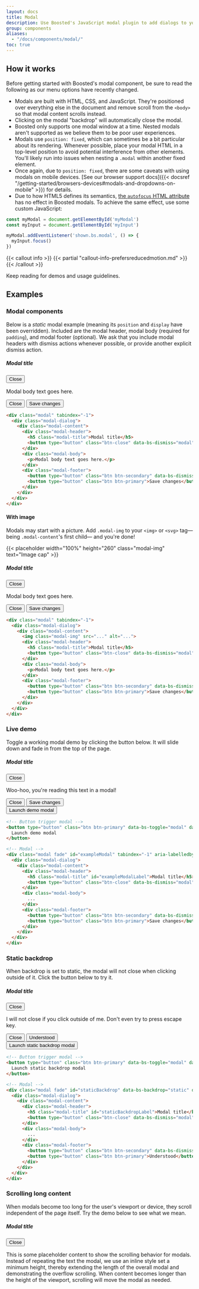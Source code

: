 ```yaml
---
layout: docs
title: Modal
description: Use Boosted's JavaScript modal plugin to add dialogs to your site for lightboxes, user notifications, or completely custom content.
group: components
aliases:
  - "/docs/components/modal/"
toc: true
---
```


## How it works

Before getting started with Boosted's modal component, be sure to read the following as our menu options have recently changed.

- Modals are built with HTML, CSS, and JavaScript. They're positioned over everything else in the document and remove scroll from the `<body>` so that modal content scrolls instead.
- Clicking on the modal "backdrop" will automatically close the modal.
- Boosted only supports one modal window at a time. Nested modals aren't supported as we believe them to be poor user experiences.
- Modals use `position: fixed`, which can sometimes be a bit particular about its rendering. Whenever possible, place your modal HTML in a top-level position to avoid potential interference from other elements. You'll likely run into issues when nesting a `.modal` within another fixed element.
- Once again, due to `position: fixed`, there are some caveats with using modals on mobile devices. [See our browser support docs]({{< docsref "/getting-started/browsers-devices#modals-and-dropdowns-on-mobile" >}}) for details.
- Due to how HTML5 defines its semantics, [the `autofocus` HTML attribute](https://developer.mozilla.org/en-US/docs/Web/HTML/Element/input#attr-autofocus) has no effect in Boosted modals. To achieve the same effect, use some custom JavaScript:

```js
const myModal = document.getElementById('myModal')
const myInput = document.getElementById('myInput')

myModal.addEventListener('shown.bs.modal', () => {
  myInput.focus()
})
```

{{< callout info >}}
{{< partial "callout-info-prefersreducedmotion.md" >}}
{{< /callout >}}

Keep reading for demos and usage guidelines.

## Examples

### Modal components

Below is a _static_ modal example (meaning its `position` and `display` have been overridden). Included are the modal header, modal body (required for `padding`), and modal footer (optional). We ask that you include modal headers with dismiss actions whenever possible, or provide another explicit dismiss action.

<div class="bd-example bg-light">
  <div class="modal position-static d-block" tabindex="-1">
    <div class="modal-dialog">
      <div class="modal-content">
        <div class="modal-header">
          <h5 class="modal-title">Modal title</h5>
          <button type="button" class="btn-close" data-bs-dismiss="modal"><span class="visually-hidden">Close</span></button>
        </div>
        <div class="modal-body">
          <p>Modal body text goes here.</p>
        </div>
        <div class="modal-footer">
          <button type="button" class="btn btn-secondary" data-bs-dismiss="modal">Close</button>
          <button type="button" class="btn btn-primary">Save changes</button>
        </div>
      </div>
    </div>
  </div>
</div>

```html
<div class="modal" tabindex="-1">
  <div class="modal-dialog">
    <div class="modal-content">
      <div class="modal-header">
        <h5 class="modal-title">Modal title</h5>
        <button type="button" class="btn-close" data-bs-dismiss="modal"><span class="visually-hidden">Close</span></button>
      </div>
      <div class="modal-body">
        <p>Modal body text goes here.</p>
      </div>
      <div class="modal-footer">
        <button type="button" class="btn btn-secondary" data-bs-dismiss="modal">Close</button>
        <button type="button" class="btn btn-primary">Save changes</button>
      </div>
    </div>
  </div>
</div>
```

<!-- Boosted mod -->
#### With image

Modals may start with a picture. Add `.modal-img` to your `<img>` or `<svg>` tag—being `.modal-content`'s first child— and you're done!

<div class="bd-example bd-example-modal">
  <div class="modal" tabindex="-1">
    <div class="modal-dialog">
      <div class="modal-content">
        {{< placeholder width="100%" height="260" class="modal-img" text="Image cap" >}}
        <div class="modal-header">
          <h5 class="modal-title">Modal title</h5>
          <button type="button" class="btn-close" data-bs-dismiss="modal"><span class="visually-hidden">Close</span></button>
        </div>
        <div class="modal-body">
          <p>Modal body text goes here.</p>
        </div>
        <div class="modal-footer">
          <button type="button" class="btn btn-secondary" data-bs-dismiss="modal">Close</button>
          <button type="button" class="btn btn-primary">Save changes</button>
        </div>
      </div>
    </div>
  </div>
</div>

```html
<div class="modal" tabindex="-1">
  <div class="modal-dialog">
    <div class="modal-content">
      <img class="modal-img" src="..." alt="...">
      <div class="modal-header">
        <h5 class="modal-title">Modal title</h5>
        <button type="button" class="btn-close" data-bs-dismiss="modal"><span class="visually-hidden">Close</span></button>
      </div>
      <div class="modal-body">
        <p>Modal body text goes here.</p>
      </div>
      <div class="modal-footer">
        <button type="button" class="btn btn-secondary" data-bs-dismiss="modal">Close</button>
        <button type="button" class="btn btn-primary">Save changes</button>
      </div>
    </div>
  </div>
</div>
```
<!-- End mod -->

### Live demo

Toggle a working modal demo by clicking the button below. It will slide down and fade in from the top of the page.

<div class="modal fade" id="exampleModalLive" tabindex="-1" aria-labelledby="exampleModalLiveLabel" aria-hidden="true">
  <div class="modal-dialog">
    <div class="modal-content">
      <div class="modal-header">
        <h5 class="modal-title" id="exampleModalLiveLabel">Modal title</h5>
        <button type="button" class="btn-close" data-bs-dismiss="modal"><span class="visually-hidden">Close</span></button>
      </div>
      <div class="modal-body">
        <p>Woo-hoo, you're reading this text in a modal!</p>
      </div>
      <div class="modal-footer">
        <button type="button" class="btn btn-secondary" data-bs-dismiss="modal">Close</button>
        <button type="button" class="btn btn-primary">Save changes</button>
      </div>
    </div>
  </div>
</div>

<div class="bd-example">
  <button type="button" class="btn btn-primary" data-bs-toggle="modal" data-bs-target="#exampleModalLive">
    Launch demo modal
  </button>
</div>

```html
<!-- Button trigger modal -->
<button type="button" class="btn btn-primary" data-bs-toggle="modal" data-bs-target="#exampleModal">
  Launch demo modal
</button>

<!-- Modal -->
<div class="modal fade" id="exampleModal" tabindex="-1" aria-labelledby="exampleModalLabel" aria-hidden="true">
  <div class="modal-dialog">
    <div class="modal-content">
      <div class="modal-header">
        <h5 class="modal-title" id="exampleModalLabel">Modal title</h5>
        <button type="button" class="btn-close" data-bs-dismiss="modal"><span class="visually-hidden">Close</span></button>
      </div>
      <div class="modal-body">
        ...
      </div>
      <div class="modal-footer">
        <button type="button" class="btn btn-secondary" data-bs-dismiss="modal">Close</button>
        <button type="button" class="btn btn-primary">Save changes</button>
      </div>
    </div>
  </div>
</div>
```

### Static backdrop

When backdrop is set to static, the modal will not close when clicking outside of it. Click the button below to try it.

<div class="modal fade" id="staticBackdropLive" data-bs-backdrop="static" data-bs-keyboard="false" tabindex="-1" aria-labelledby="staticBackdropLiveLabel" aria-hidden="true">
  <div class="modal-dialog">
    <div class="modal-content">
      <div class="modal-header">
        <h5 class="modal-title" id="staticBackdropLiveLabel">Modal title</h5>
        <button type="button" class="btn-close" data-bs-dismiss="modal"><span class="visually-hidden">Close</span></button>
      </div>
      <div class="modal-body">
        <p>I will not close if you click outside of me. Don't even try to press escape key.</p>
      </div>
      <div class="modal-footer">
        <button type="button" class="btn btn-secondary" data-bs-dismiss="modal">Close</button>
        <button type="button" class="btn btn-primary">Understood</button>
      </div>
    </div>
  </div>
</div>

<div class="bd-example">
  <button type="button" class="btn btn-primary" data-bs-toggle="modal" data-bs-target="#staticBackdropLive">
    Launch static backdrop modal
  </button>
</div>

```html
<!-- Button trigger modal -->
<button type="button" class="btn btn-primary" data-bs-toggle="modal" data-bs-target="#staticBackdrop">
  Launch static backdrop modal
</button>

<!-- Modal -->
<div class="modal fade" id="staticBackdrop" data-bs-backdrop="static" data-bs-keyboard="false" tabindex="-1" aria-labelledby="staticBackdropLabel" aria-hidden="true">
  <div class="modal-dialog">
    <div class="modal-content">
      <div class="modal-header">
        <h5 class="modal-title" id="staticBackdropLabel">Modal title</h5>
        <button type="button" class="btn-close" data-bs-dismiss="modal"><span class="visually-hidden">Close</span></button>
      </div>
      <div class="modal-body">
        ...
      </div>
      <div class="modal-footer">
        <button type="button" class="btn btn-secondary" data-bs-dismiss="modal">Close</button>
        <button type="button" class="btn btn-primary">Understood</button>
      </div>
    </div>
  </div>
</div>
```

### Scrolling long content

When modals become too long for the user's viewport or device, they scroll independent of the page itself. Try the demo below to see what we mean.

<div class="modal fade" id="exampleModalLong" tabindex="-1" aria-labelledby="exampleModalLongTitle" aria-hidden="true">
  <div class="modal-dialog">
    <div class="modal-content">
      <div class="modal-header">
        <h5 class="modal-title" id="exampleModalLongTitle">Modal title</h5>
        <button type="button" class="btn-close" data-bs-dismiss="modal"><span class="visually-hidden">Close</span></button>
      </div>
      <div class="modal-body" style="min-height: 1500px">
        <p>This is some placeholder content to show the scrolling behavior for modals. Instead of repeating the text the modal, we use an inline style set a minimum height, thereby extending the length of the overall modal and demonstrating the overflow scrolling. When content becomes longer than the height of the viewport, scrolling will move the modal as needed.</p>
      </div>
      <div class="modal-footer">
        <button type="button" class="btn btn-secondary" data-bs-dismiss="modal">Close</button>
        <button type="button" class="btn btn-primary">Save changes</button>
      </div>
    </div>
  </div>
</div>

<div class="bd-example">
  <button type="button" class="btn btn-primary" data-bs-toggle="modal" data-bs-target="#exampleModalLong">
    Launch demo modal
  </button>
</div>

You can also create a scrollable modal that allows scroll the modal body by adding `.modal-dialog-scrollable` to `.modal-dialog`.

<div class="modal fade" id="exampleModalScrollable" tabindex="-1" aria-labelledby="exampleModalScrollableTitle" aria-hidden="true">
  <div class="modal-dialog modal-dialog-scrollable">
    <div class="modal-content">
      <div class="modal-header">
        <h5 class="modal-title" id="exampleModalScrollableTitle">Modal title</h5>
        <button type="button" class="btn-close" data-bs-dismiss="modal"><span class="visually-hidden">Close</span></button>
      </div>
      <div class="modal-body">
        <p>This is some placeholder content to show the scrolling behavior for modals. We use repeated line breaks to demonstrate how content can exceed minimum inner height, thereby showing inner scrolling. When content becomes longer than the predefined max-height of modal, content will be cropped and scrollable within the modal.</p>
        <br><br><br><br><br><br><br><br><br><br><br><br><br><br><br><br><br><br><br><br><br><br><br><br><br><br><br><br><br><br><br><br><br><br><br><br><br><br><br><br>
        <p>This content should appear at the bottom after you scroll.</p>
      </div>
      <div class="modal-footer">
        <button type="button" class="btn btn-secondary" data-bs-dismiss="modal">Close</button>
        <button type="button" class="btn btn-primary">Save changes</button>
      </div>
    </div>
  </div>
</div>

<div class="bd-example">
  <button type="button" class="btn btn-primary" data-bs-toggle="modal" data-bs-target="#exampleModalScrollable">
    Launch demo modal
  </button>
</div>

```html
<!-- Scrollable modal -->
<div class="modal-dialog modal-dialog-scrollable">
  ...
</div>
```

### Vertically centered

Add `.modal-dialog-centered` to `.modal-dialog` to vertically center the modal.

<div class="modal fade" id="exampleModalCenter" tabindex="-1" aria-labelledby="exampleModalCenterTitle" aria-hidden="true">
  <div class="modal-dialog modal-dialog-centered">
    <div class="modal-content">
      <div class="modal-header">
        <h5 class="modal-title" id="exampleModalCenterTitle">Modal title</h5>
        <button type="button" class="btn-close" data-bs-dismiss="modal"><span class="visually-hidden">Close</span></button>
      </div>
      <div class="modal-body">
        <p>This is a vertically centered modal.</p>
      </div>
      <div class="modal-footer">
        <button type="button" class="btn btn-secondary" data-bs-dismiss="modal">Close</button>
        <button type="button" class="btn btn-primary">Save changes</button>
      </div>
    </div>
  </div>
</div>

<div class="modal fade" id="exampleModalCenteredScrollable" tabindex="-1" aria-labelledby="exampleModalCenteredScrollableTitle" aria-hidden="true">
  <div class="modal-dialog modal-dialog-centered modal-dialog-scrollable">
    <div class="modal-content">
      <div class="modal-header">
        <h5 class="modal-title" id="exampleModalCenteredScrollableTitle">Modal title</h5>
        <button type="button" class="btn-close" data-bs-dismiss="modal"><span class="visually-hidden">Close</span></button>
      </div>
      <div class="modal-body">
        <p>This is some placeholder content to show a vertically centered modal. We've added some extra copy here to show how vertically centering the modal works when combined with scrollable modals. We also use some repeated line breaks to quickly extend the height of the content, thereby triggering the scrolling. When content becomes longer than the predefined max-height of modal, content will be cropped and scrollable within the modal.</p>
        <br><br><br><br><br><br><br><br><br><br>
        <p>Just like that.</p>
      </div>
      <div class="modal-footer">
        <button type="button" class="btn btn-secondary" data-bs-dismiss="modal">Close</button>
        <button type="button" class="btn btn-primary">Save changes</button>
      </div>
    </div>
  </div>
</div>

<div class="bd-example">
  <button type="button" class="btn btn-primary" data-bs-toggle="modal" data-bs-target="#exampleModalCenter">
    Vertically centered modal
  </button>
  <button type="button" class="btn btn-primary" data-bs-toggle="modal" data-bs-target="#exampleModalCenteredScrollable">
    Vertically centered scrollable modal
  </button>
</div>

```html
<!-- Vertically centered modal -->
<div class="modal-dialog modal-dialog-centered">
  ...
</div>

<!-- Vertically centered scrollable modal -->
<div class="modal-dialog modal-dialog-centered modal-dialog-scrollable">
  ...
</div>
```

### Tooltips and popovers

[Tooltips]({{< docsref "/components/tooltips" >}}) and [popovers]({{< docsref "/components/popovers" >}}) can be placed within modals as needed. When modals are closed, any tooltips and popovers within are also automatically dismissed.

<div class="modal fade" id="exampleModalPopovers" tabindex="-1" aria-labelledby="exampleModalPopoversLabel" aria-hidden="true">
  <div class="modal-dialog">
    <div class="modal-content">
      <div class="modal-header">
        <h5 class="modal-title" id="exampleModalPopoversLabel">Modal title</h5>
        <button type="button" class="btn-close" data-bs-dismiss="modal"><span class="visually-hidden">Close</span></button>
      </div>
      <div class="modal-body">
        <h5>Popover in a modal</h5>
        <p>This <a href="#" role="button" class="btn btn-secondary" data-bs-toggle="popover" title="Popover title" data-bs-content="Popover body content is set in this attribute." data-bs-container="#exampleModalPopovers">button</a> triggers a popover on click.</p>
        <hr>
        <h5>Tooltips in a modal</h5>
        <p><a href="#" data-bs-toggle="tooltip" title="Tooltip" data-bs-container="#exampleModalPopovers">This link</a> and <a href="#" data-bs-toggle="tooltip" title="Tooltip" data-bs-container="#exampleModalPopovers">that link</a> have tooltips on hover.</p>
      </div>
      <div class="modal-footer">
        <button type="button" class="btn btn-secondary" data-bs-dismiss="modal">Close</button>
        <button type="button" class="btn btn-primary">Save changes</button>
      </div>
    </div>
  </div>
</div>

<div class="bd-example">
  <button type="button" class="btn btn-primary" data-bs-toggle="modal" data-bs-target="#exampleModalPopovers">
    Launch demo modal
  </button>
</div>

```html
<div class="modal-body">
  <h5>Popover in a modal</h5>
  <p>This <a href="#" role="button" class="btn btn-secondary" data-bs-toggle="popover" title="Popover title" data-bs-content="Popover body content is set in this attribute.">button</a> triggers a popover on click.</p>
  <hr>
  <h5>Tooltips in a modal</h5>
  <p><a href="#" data-bs-toggle="tooltip" title="Tooltip">This link</a> and <a href="#" data-bs-toggle="tooltip" title="Tooltip">that link</a> have tooltips on hover.</p>
</div>
```

### Using the grid

Utilize the Boosted grid system within a modal by nesting `.container-fluid` within the `.modal-body`. Then, use the normal grid system classes as you would anywhere else.

<div class="modal fade" id="gridSystemModal" tabindex="-1" aria-labelledby="gridModalLabel" aria-hidden="true">
  <div class="modal-dialog">
    <div class="modal-content">
      <div class="modal-header">
        <h5 class="modal-title" id="gridModalLabel">Grids in modals</h5>
        <button type="button" class="btn-close" data-bs-dismiss="modal"><span class="visually-hidden">Close</span></button>
      </div>
      <div class="modal-body">
        <div class="container-fluid bd-example-row">
          <div class="row">
            <div class="col-md-4">.col-md-4</div>
            <div class="col-md-4 ms-auto">.col-md-4 .ms-auto</div>
          </div>
          <div class="row">
            <div class="col-md-3 ms-auto">.col-md-3 .ms-auto</div>
            <div class="col-md-2 ms-auto">.col-md-2 .ms-auto</div>
          </div>
          <div class="row">
            <div class="col-md-6 ms-auto">.col-md-6 .ms-auto</div>
          </div>
          <div class="row">
            <div class="col-sm-9">
              Level 1: .col-sm-9
              <div class="row">
                <div class="col-8 col-sm-6">
                  Level 2: .col-8 .col-sm-6
                </div>
                <div class="col-4 col-sm-6">
                  Level 2: .col-4 .col-sm-6
                </div>
              </div>
            </div>
          </div>
        </div>
      </div>
      <div class="modal-footer">
        <button type="button" class="btn btn-secondary" data-bs-dismiss="modal">Close</button>
        <button type="button" class="btn btn-primary">Save changes</button>
      </div>
    </div>
  </div>
</div>

<div class="bd-example">
<button type="button" class="btn btn-primary" data-bs-toggle="modal" data-bs-target="#gridSystemModal">
  Launch demo modal
</button>
</div>

```html
<div class="modal-body">
  <div class="container-fluid">
    <div class="row">
      <div class="col-md-4">.col-md-4</div>
      <div class="col-md-4 ms-auto">.col-md-4 .ms-auto</div>
    </div>
    <div class="row">
      <div class="col-md-3 ms-auto">.col-md-3 .ms-auto</div>
      <div class="col-md-2 ms-auto">.col-md-2 .ms-auto</div>
    </div>
    <div class="row">
      <div class="col-md-6 ms-auto">.col-md-6 .ms-auto</div>
    </div>
    <div class="row">
      <div class="col-sm-9">
        Level 1: .col-sm-9
        <div class="row">
          <div class="col-8 col-sm-6">
            Level 2: .col-8 .col-sm-6
          </div>
          <div class="col-4 col-sm-6">
            Level 2: .col-4 .col-sm-6
          </div>
        </div>
      </div>
    </div>
  </div>
</div>
```

### Varying modal content

Have a bunch of buttons that all trigger the same modal with slightly different contents? Use `event.relatedTarget` and [HTML `data-bs-*` attributes](https://developer.mozilla.org/en-US/docs/Learn/HTML/Howto/Use_data_attributes) to vary the contents of the modal depending on which button was clicked.

Below is a live demo followed by example HTML and JavaScript. For more information, [read the modal events docs](#events) for details on `relatedTarget`.

{{< example stackblitz_add_js="true" >}}
<button type="button" class="btn btn-primary" data-bs-toggle="modal" data-bs-target="#exampleModal" data-bs-whatever="@mdo">Open modal for @mdo</button>
<button type="button" class="btn btn-primary" data-bs-toggle="modal" data-bs-target="#exampleModal" data-bs-whatever="@fat">Open modal for @fat</button>
<button type="button" class="btn btn-primary" data-bs-toggle="modal" data-bs-target="#exampleModal" data-bs-whatever="@getbootstrap">Open modal for @getbootstrap</button>

<div class="modal fade" id="exampleModal" tabindex="-1" aria-labelledby="exampleModalLabel" aria-hidden="true">
  <div class="modal-dialog">
    <div class="modal-content">
      <div class="modal-header">
        <h5 class="modal-title" id="exampleModalLabel">New message</h5>
        <button type="button" class="btn-close" data-bs-dismiss="modal"><span class="visually-hidden">Close</span></button>
      </div>
      <div class="modal-body">
        <form>
          <div class="mb-3">
            <label for="recipient-name" class="col-form-label">Recipient:</label>
            <input type="text" class="form-control" id="recipient-name">
          </div>
          <div class="mb-3">
            <label for="message-text" class="col-form-label">Message:</label>
            <textarea class="form-control" id="message-text"></textarea>
          </div>
        </form>
      </div>
      <div class="modal-footer">
        <button type="button" class="btn btn-secondary" data-bs-dismiss="modal">Close</button>
        <button type="button" class="btn btn-primary">Send message</button>
      </div>
    </div>
  </div>
</div>
{{< /example >}}

```js
const exampleModal = document.getElementById('exampleModal')
exampleModal.addEventListener('show.bs.modal', event => {
  // Button that triggered the modal
  const button = event.relatedTarget
  // Extract info from data-bs-* attributes
  const recipient = button.getAttribute('data-bs-whatever')
  // If necessary, you could initiate an AJAX request here
  // and then do the updating in a callback.
  //
  // Update the modal's content.
  const modalTitle = exampleModal.querySelector('.modal-title')
  const modalBodyInput = exampleModal.querySelector('.modal-body input')

  modalTitle.textContent = `New message to ${recipient}`
  modalBodyInput.value = recipient
})
```

### Toggle between modals

Toggle between multiple modals with some clever placement of the `data-bs-target` and `data-bs-toggle` attributes. For example, you could toggle a password reset modal from within an already open sign in modal. **Please note multiple modals cannot be open at the same time**—this method simply toggles between two separate modals.

<!--Boosted mod: replace aria-label="Close" with a visually hidden span (a11y)-->
{{< example >}}
<div class="modal fade" id="exampleModalToggle" aria-hidden="true" aria-labelledby="exampleModalToggleLabel" tabindex="-1">
  <div class="modal-dialog modal-dialog-centered">
    <div class="modal-content">
      <div class="modal-header">
        <h5 class="modal-title" id="exampleModalToggleLabel">Modal 1</h5>
        <button type="button" class="btn-close" data-bs-dismiss="modal"><span class="visually-hidden">Close</span></button>
      </div>
      <div class="modal-body">
        Show a second modal and hide this one with the button below.
      </div>
      <div class="modal-footer">
        <button class="btn btn-primary" data-bs-target="#exampleModalToggle2" data-bs-toggle="modal">Open second modal</button>
      </div>
    </div>
  </div>
</div>
<div class="modal fade" id="exampleModalToggle2" aria-hidden="true" aria-labelledby="exampleModalToggleLabel2" tabindex="-1">
  <div class="modal-dialog modal-dialog-centered">
    <div class="modal-content">
      <div class="modal-header">
        <h5 class="modal-title" id="exampleModalToggleLabel2">Modal 2</h5>
        <button type="button" class="btn-close" data-bs-dismiss="modal"><span class="visually-hidden">Close</span></button>
      </div>
      <div class="modal-body">
        Hide this modal and show the first with the button below.
      </div>
      <div class="modal-footer">
        <button class="btn btn-primary" data-bs-target="#exampleModalToggle" data-bs-toggle="modal">Back to first</button>
      </div>
    </div>
  </div>
</div>
<a class="btn btn-primary" data-bs-toggle="modal" href="#exampleModalToggle" role="button">Open first modal</a>
{{< /example >}}

### Change animation

The `$modal-fade-transform` variable determines the transform state of `.modal-dialog` before the modal fade-in animation, the `$modal-show-transform` variable determines the transform of `.modal-dialog` at the end of the modal fade-in animation.

If you want for example a zoom-in animation, you can set `$modal-fade-transform: scale(.8)`.

### Remove animation

For modals that simply appear rather than fade in to view, remove the `.fade` class from your modal markup.

```html
<div class="modal" tabindex="-1" aria-labelledby="..." aria-hidden="true">
  ...
</div>
```

### Dynamic heights

If the height of a modal changes while it is open, you should call `myModal.handleUpdate()` to readjust the modal's position in case a scrollbar appears.

### Accessibility

Be sure to add `aria-labelledby="..."`, referencing the modal title, to `.modal`. Additionally, you may give a description of your modal dialog with `aria-describedby` on `.modal`. Note that you don't need to add `role="dialog"` since we already add it via JavaScript.

### Embedding YouTube videos

Embedding YouTube videos in modals requires additional JavaScript not in Boosted to automatically stop playback and more. [See this helpful Stack Overflow post](https://stackoverflow.com/questions/18622508/bootstrap-3-and-youtube-in-modal) for more information.

## Optional sizes

Modals have three optional sizes, available via modifier classes to be placed on a `.modal-dialog`. These sizes kick in at certain breakpoints to avoid horizontal scrollbars on narrower viewports.

{{< bs-table "table" >}}
| Size | Class | Modal max-width
| --- | --- | --- |
| Small | `.modal-sm` | `300px` |
| Default | <span class="text-muted">None</span> | `460px` |
| Large | `.modal-lg` | `700px` |
| Extra large | `.modal-xl` | `940px` |
{{< /bs-table >}}

Our default modal without modifier class constitutes the "medium" size modal.

<div class="bd-example">
  <button type="button" class="btn btn-primary" data-bs-toggle="modal" data-bs-target="#exampleModalXl">Extra large modal</button>
  <button type="button" class="btn btn-primary" data-bs-toggle="modal" data-bs-target="#exampleModalLg">Large modal</button>
  <button type="button" class="btn btn-primary" data-bs-toggle="modal" data-bs-target="#exampleModalSm">Small modal</button>
</div>

```html
<div class="modal-dialog modal-xl">...</div>
<div class="modal-dialog modal-lg">...</div>
<div class="modal-dialog modal-sm">...</div>
```

<div class="modal fade" id="exampleModalXl" tabindex="-1" aria-labelledby="exampleModalXlLabel" aria-hidden="true">
  <div class="modal-dialog modal-xl">
    <div class="modal-content">
      <div class="modal-header">
        <h5 class="modal-title h4" id="exampleModalXlLabel">Extra large modal</h5>
        <button type="button" class="btn-close" data-bs-dismiss="modal"><span class="visually-hidden">Close</span></button>
      </div>
      <div class="modal-body">
        ...
      </div>
    </div>
  </div>
</div>

<div class="modal fade" id="exampleModalLg" tabindex="-1" aria-labelledby="exampleModalLgLabel" aria-hidden="true">
  <div class="modal-dialog modal-lg">
    <div class="modal-content">
      <div class="modal-header">
        <h5 class="modal-title h4" id="exampleModalLgLabel">Large modal</h5>
        <button type="button" class="btn-close" data-bs-dismiss="modal"><span class="visually-hidden">Close</span></button>
      </div>
      <div class="modal-body">
        ...
      </div>
    </div>
  </div>
</div>

<div class="modal fade" id="exampleModalSm" tabindex="-1" aria-labelledby="exampleModalSmLabel" aria-hidden="true">
  <div class="modal-dialog modal-sm">
    <div class="modal-content">
      <div class="modal-header">
        <h5 class="modal-title h4" id="exampleModalSmLabel">Small modal</h5>
        <button type="button" class="btn-close" data-bs-dismiss="modal"><span class="visually-hidden">Close</span></button>
      </div>
      <div class="modal-body">
        ...
      </div>
    </div>
  </div>
</div>

## Fullscreen Modal

Another override is the option to pop up a modal that covers the user viewport, available via modifier classes that are placed on a `.modal-dialog`.

{{< bs-table >}}
| Class | Availability |
| --- | --- | --- |
| `.modal-fullscreen` | Always |
| `.modal-fullscreen-sm-down` | `480px` |
| `.modal-fullscreen-md-down` | `768px` |
| `.modal-fullscreen-lg-down` | `1024px` |
| `.modal-fullscreen-xl-down` | `1280px` |
| `.modal-fullscreen-xxl-down` | `1440px` |
{{< /bs-table >}}

<div class="bd-example">
  <button type="button" class="btn btn-primary" data-bs-toggle="modal" data-bs-target="#exampleModalFullscreen">Full screen</button>
  <button type="button" class="btn btn-primary" data-bs-toggle="modal" data-bs-target="#exampleModalFullscreenSm">Full screen below sm</button>
  <button type="button" class="btn btn-primary" data-bs-toggle="modal" data-bs-target="#exampleModalFullscreenMd">Full screen below md</button>
  <button type="button" class="btn btn-primary" data-bs-toggle="modal" data-bs-target="#exampleModalFullscreenLg">Full screen below lg</button>
  <button type="button" class="btn btn-primary" data-bs-toggle="modal" data-bs-target="#exampleModalFullscreenXl">Full screen below xl</button>
  <button type="button" class="btn btn-primary" data-bs-toggle="modal" data-bs-target="#exampleModalFullscreenXxl">Full screen below xxl</button>
</div>

```html
<!-- Full screen modal -->
<div class="modal-dialog modal-fullscreen-sm-down">
  ...
</div>
```

<div class="modal fade" id="exampleModalFullscreen" tabindex="-1" aria-labelledby="exampleModalFullscreenLabel" aria-hidden="true">
  <div class="modal-dialog modal-fullscreen">
    <div class="modal-content">
      <div class="modal-header">
        <h5 class="modal-title h4" id="exampleModalFullscreenLabel">Full screen modal</h5>
        <button type="button" class="btn-close" data-bs-dismiss="modal"><span class="visually-hidden">Close</span></button>
      </div>
      <div class="modal-body">
        ...
      </div>
      <div class="modal-footer">
        <button type="button" class="btn btn-secondary" data-bs-dismiss="modal">Close</button>
      </div>
    </div>
  </div>
</div>

<div class="modal fade" id="exampleModalFullscreenSm" tabindex="-1" aria-labelledby="exampleModalFullscreenSmLabel" aria-hidden="true">
  <div class="modal-dialog modal-fullscreen-sm-down">
    <div class="modal-content">
      <div class="modal-header">
        <h5 class="modal-title h4" id="exampleModalFullscreenSmLabel">Full screen below sm</h5>
        <button type="button" class="btn-close" data-bs-dismiss="modal"><span class="visually-hidden">Close</span></button>
      </div>
      <div class="modal-body">
        ...
      </div>
      <div class="modal-footer">
        <button type="button" class="btn btn-secondary" data-bs-dismiss="modal">Close</button>
      </div>
    </div>
  </div>
</div>

<div class="modal fade" id="exampleModalFullscreenMd" tabindex="-1" aria-labelledby="exampleModalFullscreenMdLabel" aria-hidden="true">
  <div class="modal-dialog modal-fullscreen-md-down">
    <div class="modal-content">
      <div class="modal-header">
        <h5 class="modal-title h4" id="exampleModalFullscreenMdLabel">Full screen below md</h5>
        <button type="button" class="btn-close" data-bs-dismiss="modal"><span class="visually-hidden">Close</span></button>
      </div>
      <div class="modal-body">
        ...
      </div>
      <div class="modal-footer">
        <button type="button" class="btn btn-secondary" data-bs-dismiss="modal">Close</button>
      </div>
    </div>
  </div>
</div>

<div class="modal fade" id="exampleModalFullscreenLg" tabindex="-1" aria-labelledby="exampleModalFullscreenLgLabel" aria-hidden="true">
  <div class="modal-dialog modal-fullscreen-lg-down">
    <div class="modal-content">
      <div class="modal-header">
        <h5 class="modal-title h4" id="exampleModalFullscreenLgLabel">Full screen below lg</h5>
        <button type="button" class="btn-close" data-bs-dismiss="modal"><span class="visually-hidden">Close</span></button>
      </div>
      <div class="modal-body">
        ...
      </div>
      <div class="modal-footer">
        <button type="button" class="btn btn-secondary" data-bs-dismiss="modal">Close</button>
      </div>
    </div>
  </div>
</div>

<div class="modal fade" id="exampleModalFullscreenXl" tabindex="-1" aria-labelledby="exampleModalFullscreenXlLabel" aria-hidden="true">
  <div class="modal-dialog modal-fullscreen-xl-down">
    <div class="modal-content">
      <div class="modal-header">
        <h5 class="modal-title h4" id="exampleModalFullscreenXlLabel">Full screen below xl</h5>
        <button type="button" class="btn-close" data-bs-dismiss="modal"><span class="visually-hidden">Close</span></button>
      </div>
      <div class="modal-body">
        ...
      </div>
      <div class="modal-footer">
        <button type="button" class="btn btn-secondary" data-bs-dismiss="modal">Close</button>
      </div>
    </div>
  </div>
</div>

<div class="modal fade" id="exampleModalFullscreenXxl" tabindex="-1" aria-labelledby="exampleModalFullscreenXxlLabel" aria-hidden="true">
  <div class="modal-dialog modal-fullscreen-xxl-down">
    <div class="modal-content">
      <div class="modal-header">
        <h5 class="modal-title h4" id="exampleModalFullscreenXxlLabel">Full screen below xxl</h5>
        <button type="button" class="btn-close" data-bs-dismiss="modal"><span class="visually-hidden">Close</span></button>
      </div>
      <div class="modal-body">
        ...
      </div>
      <div class="modal-footer">
        <button type="button" class="btn btn-secondary" data-bs-dismiss="modal">Close</button>
      </div>
    </div>
  </div>
</div>

## CSS

### Variables

{{< added-in "5.2.0" >}}

As part of Boosted's evolving CSS variables approach, modals now use local CSS variables on `.modal`, `.modal-dialog-scrollable` and `.modal-backdrop` for enhanced real-time customization. Values for the CSS variables are set via Sass, so Sass customization is still supported, too.

{{< scss-docs name="modal-css-vars" file="scss/_modal.scss" >}}

{{< scss-docs name="modal-scrollable-css-vars" file="scss/_modal.scss" >}}

{{< scss-docs name="modal-backdrop-css-vars" file="scss/_modal.scss" >}}

### Sass variables

{{< scss-docs name="modal-variables" file="scss/_variables.scss" >}}

### Loop

[Responsive fullscreen modals](#fullscreen-modal) are generated via the `$breakpoints` map and a loop in `scss/_modal.scss`.

{{< scss-docs name="modal-fullscreen-loop" file="scss/_modal.scss" >}}

## Usage

The modal plugin toggles your hidden content on demand, via data attributes or JavaScript. It also overrides default scrolling behavior and generates a `.modal-backdrop` to provide a click area for dismissing shown modals when clicking outside the modal.

### Via data attributes

#### Toggle

Activate a modal without writing JavaScript. Set `data-bs-toggle="modal"` on a controller element, like a button, along with a `data-bs-target="#foo"` or `href="#foo"` to target a specific modal to toggle.

```html
<button type="button" data-bs-toggle="modal" data-bs-target="#myModal">Launch modal</button>
```

#### Dismiss

{{% js-dismiss "modal" %}}

{{< callout warning >}}
While both ways to dismiss a modal are supported, keep in mind that dismissing from outside a modal does not match the [ARIA Authoring Practices Guide dialog (modal) pattern](https://www.w3.org/WAI/ARIA/apg/patterns/dialogmodal/). Do this at your own risk.
{{< /callout >}}

### Via JavaScript

Create a modal with a single line of JavaScript:

```js
const myModal = new boosted.Modal(document.getElementById('myModal'), options)
// or
const myModalAlternative = new boosted.Modal('#myModal', options)
```

### Options

{{< markdown >}}
{{< partial "js-data-attributes.md" >}}
{{< /markdown >}}

{{< bs-table "table" >}}
| Name | Type | Default | Description |
| --- | --- | --- | --- |
| `backdrop` | boolean, `'static'` | `true` | Includes a modal-backdrop element. Alternatively, specify `static` for a backdrop which doesn't close the modal when clicked. |
| `focus` | boolean | `true` | Puts the focus on the modal when initialized. |
| `keyboard` | boolean | `true` | Closes the modal when escape key is pressed. |
{{< /bs-table >}}

### Methods

{{< callout danger >}}
{{< partial "callout-danger-async-methods.md" >}}
{{< /callout >}}

#### Passing options

Activates your content as a modal. Accepts an optional options `object`.

```js
const myModal = new boosted.Modal('#myModal', {
  keyboard: false
})
```

{{< bs-table "table" >}}
| Method | Description |
| --- | --- |
| `dispose` | Destroys an element's modal. (Removes stored data on the DOM element) |
| `handleUpdate` | Manually readjust the modal's position if the height of a modal changes while it is open (i.e. in case a scrollbar appears). |
| `getInstance` | *Static* method which allows you to get the modal instance associated with a DOM element. |
| `getOrCreateInstance` | *Static* method which allows you to get the modal instance associated with a DOM element, or create a new one in case it wasn't initialized. |
| `hide` | Manually hides a modal. **Returns to the caller before the modal has actually been hidden** (i.e. before the `hidden.bs.modal` event occurs). |
| `show` | Manually opens a modal. **Returns to the caller before the modal has actually been shown** (i.e. before the `shown.bs.modal` event occurs). Also, you can pass a DOM element as an argument that can be received in the modal events (as the `relatedTarget` property). (i.e. `const modalToggle = document.getElementById('toggleMyModal'); myModal.show(modalToggle)`. |
| `toggle` | Manually toggles a modal. **Returns to the caller before the modal has actually been shown or hidden** (i.e. before the `shown.bs.modal` or `hidden.bs.modal` event occurs). |
{{< /bs-table >}}

### Events

Boosted's modal class exposes a few events for hooking into modal functionality. All modal events are fired at the modal itself (i.e. at the `<div class="modal">`).

{{< bs-table >}}
| Event | Description |
| --- | --- |
| `hidden.bs.modal` | This event is fired when the modal has finished being hidden from the user (will wait for CSS transitions to complete). |
| `hide.bs.modal` | This event is fired immediately when the `hide` instance method has been called. |
| `hidePrevented.bs.modal` | This event is fired when the modal is shown, its backdrop is `static` and a click outside of the modal is performed. The event is also fired when the escape key is pressed and the `keyboard` option is set to `false`. |
| `show.bs.modal` | This event fires immediately when the `show` instance method is called. If caused by a click, the clicked element is available as the `relatedTarget` property of the event. |
| `shown.bs.modal` | This event is fired when the modal has been made visible to the user (will wait for CSS transitions to complete). If caused by a click, the clicked element is available as the `relatedTarget` property of the event. |
{{< /bs-table >}}

```js
const myModalEl = document.getElementById('myModal')
myModalEl.addEventListener('hidden.bs.modal', event => {
  // do something...
})
```
